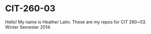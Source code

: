 CIT-260-03
==========

Hello! My name is Heather Latin. These are my repos for CIT 260~03. Winter Semester 2014.
